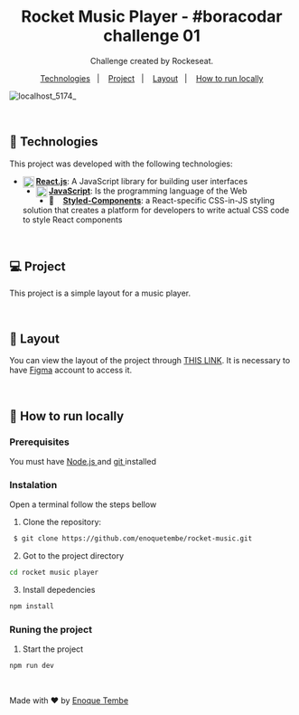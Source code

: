 <h1 align="center">Rocket Music Player - #boracodar challenge 01 </h1>

<p align="center">
Challenge created by Rockeseat.
</p>

<p align="center">
  <a href="#-technologies">Technologies</a>&nbsp;&nbsp;&nbsp;|&nbsp;&nbsp;&nbsp;
  <a href="#-project">Project</a>&nbsp;&nbsp;&nbsp;|&nbsp;&nbsp;&nbsp;
  <a href="#-layout">Layout</a>&nbsp;&nbsp;&nbsp;|&nbsp;&nbsp;&nbsp;
  <a href="#-how-to-run-locally">How to run locally</a>
  

</p>


<p align="center">
  
  ![localhost_5174_](https://user-images.githubusercontent.com/98264322/211914004-806c2479-377f-4a89-8f26-40729ab002fe.png)
  
</p>

<br> 



## 🚀 Technologies

This project was developed with the following technologies:

- <span>[**React.js**](https://reactjs.org/): A JavaScript library for building user interfaces</span> <img align="left" height="20" src="https://raw.githubusercontent.com/jakeliny/jakeliny/master/images/react.png">
- <span>[**JavaScript**](https://www.javascript.com/): Is the programming language of the Web
 </span>  <img align="left" height="20" src="https://raw.githubusercontent.com/jakeliny/jakeliny/master/images/javascript.png">
- 💅&nbsp;&nbsp;&nbsp; [**Styled-Components**](https://www.javascript.com/): a React-specific CSS-in-JS styling solution that creates a platform for developers to write actual CSS code to style React components


<br> 

## 💻 Project
This project is a simple layout for a music player.

<br> 

## 🔖 Layout

You can view the layout of the project through [THIS LINK](https://www.figma.com/file/d7jKZM6mSNId8SFmYhD68v/%23boraCodar---Desafio-1-(Copy)?node-id=0%3A1&t=Na4bGuRXph1xeI7u-0). It is necessary to have  [Figma](https://figma.com) account to access it.

<br> 

## 🚀 How to run locally

### Prerequisites
You must have <a href="https://nodejs.org/en/"> Node.js </a> and   <a href="https://git-scm.com/downloads"> git </a> installed


### Instalation 

Open a terminal follow the steps bellow

1. Clone the repository: 

``` bash 
 $ git clone https://github.com/enoquetembe/rocket-music.git
```


2. Got to the project directory
``` bash 
cd rocket music player
```

3.  Install depedencies

``` bash 
npm install
```

### Runing the project

1. Start the project

``` bash 
npm run dev
```

<br>

Made with ❤  by [Enoque Tembe](https://github.com/enoquetembe)



